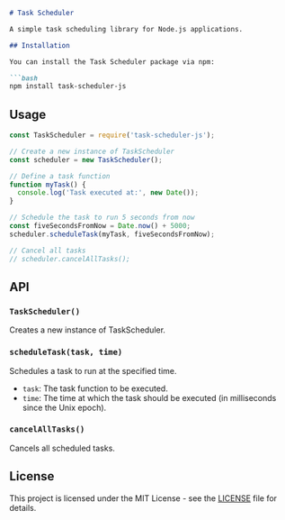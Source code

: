 ```markdown
# Task Scheduler

A simple task scheduling library for Node.js applications.

## Installation

You can install the Task Scheduler package via npm:

```bash
npm install task-scheduler-js
```

## Usage

```javascript
const TaskScheduler = require('task-scheduler-js');

// Create a new instance of TaskScheduler
const scheduler = new TaskScheduler();

// Define a task function
function myTask() {
  console.log('Task executed at:', new Date());
}

// Schedule the task to run 5 seconds from now
const fiveSecondsFromNow = Date.now() + 5000;
scheduler.scheduleTask(myTask, fiveSecondsFromNow);

// Cancel all tasks
// scheduler.cancelAllTasks();
```

## API

### `TaskScheduler()`

Creates a new instance of TaskScheduler.

### `scheduleTask(task, time)`

Schedules a task to run at the specified time.

- `task`: The task function to be executed.
- `time`: The time at which the task should be executed (in milliseconds since the Unix epoch).

### `cancelAllTasks()`

Cancels all scheduled tasks.

## License

This project is licensed under the MIT License - see the [LICENSE](LICENSE) file for details.
```

